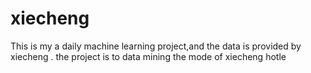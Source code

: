 # xiecheng
This is my a daily machine learning project,and the data is provided by xiecheng . the project is to data mining the mode of xiecheng hotle

